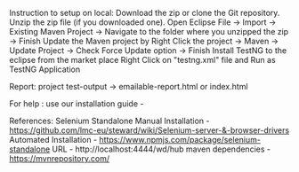 Instruction to setup on local:
Download the zip or clone the Git repository.
Unzip the zip file (if you downloaded one).
Open Eclipse
File -> Import -> Existing Maven Project -> Navigate to the folder where you unzipped the zip -> Finish
Update the Maven project by Right Click the project -> Maven -> Update Project -> Check Force Update option -> Finish
Install TestNG to the eclipse from the market place
Right Click on "testng.xml" file and Run as TestNG Application

Report: project test-output -> emailable-report.html or index.html
 
For help : use our installation guide - 

References: Selenium Standalone
Manual Installation - https://github.com/lmc-eu/steward/wiki/Selenium-server-&-browser-drivers
Automated Installation - https://www.npmjs.com/package/selenium-standalone
URL - http://localhost:4444/wd/hub
maven dependencies - https://mvnrepository.com/